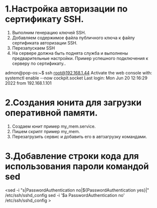 # 1.Настройка авторизации по сертификату SSH.

1. Выполним генерацию ключей SSH.
2. Добавляем содержимое файла публичного ключа к файлу сертификата авторизации SSH.
3. Перезапускаем SSH
4. На сервере должна быть поднята служба и выполнены предварительные настройки.
Пример успешного подключения к серверу по сертификату..


admon@pop-os:~$ ssh root@192.168.1.44
Activate the web console with: systemctl enable --now cockpit.socket
Last login: Mon Jun 20 12:16:29 2022 from 192.168.1.101



# 2.Создания юнита для загрузки оперативной памяти.

1. Создаем юнит пример my_mem.service.
2. Пишем скрипт пример my_mem.
3. Перезагрузить сервис и добавить его в автзагрузку командами.


# 3.Добавление строки кода для использования пароли командой  sed


<sed -i "s|PasswordAuthentication no|${PasswordAuthentication yes}|"  /etc/ssh/sshd_config
sed -i '$a PasswordAuthentication no' /etc/ssh/sshd_config >


